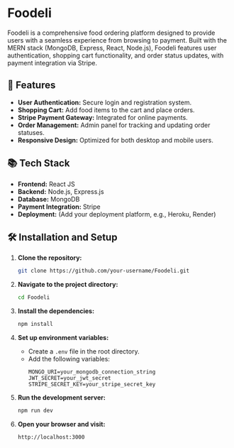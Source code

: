 # Foodeli

Foodeli is a comprehensive food ordering platform designed to provide users with a seamless experience from browsing to payment. Built with the MERN stack (MongoDB, Express, React, Node.js), Foodeli features user authentication, shopping cart functionality, and order status updates, with payment integration via Stripe.

## 🚀 Features

- **User Authentication:** Secure login and registration system.
- **Shopping Cart:** Add food items to the cart and place orders.
- **Stripe Payment Gateway:** Integrated for online payments.
- **Order Management:** Admin panel for tracking and updating order statuses.
- **Responsive Design:** Optimized for both desktop and mobile users.

## 📚 Tech Stack

- **Frontend:** React JS
- **Backend:** Node.js, Express.js
- **Database:** MongoDB
- **Payment Integration:** Stripe
- **Deployment:** (Add your deployment platform, e.g., Heroku, Render)

## 🛠 Installation and Setup

1. **Clone the repository:**
   ```bash
   git clone https://github.com/your-username/Foodeli.git
   ```
2. **Navigate to the project directory:**
   ```bash
   cd Foodeli
   ```
3. **Install the dependencies:**
   ```bash
   npm install
   ```
4. **Set up environment variables:**
   - Create a `.env` file in the root directory.
   - Add the following variables:
     ```
     MONGO_URI=your_mongodb_connection_string
     JWT_SECRET=your_jwt_secret
     STRIPE_SECRET_KEY=your_stripe_secret_key
     ```
5. **Run the development server:**
   ```bash
   npm run dev
   ```

6. **Open your browser and visit:**
   ```
   http://localhost:3000
   ```


